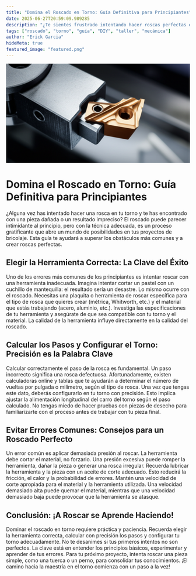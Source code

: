 ```yaml
---
title: "Domina el Roscado en Torno: Guía Definitiva para Principiantes"
date: 2025-06-27T20:59:09.989285
description: "¿Te sientes frustrado intentando hacer roscas perfectas en tu torno?  Esta guía paso a paso te enseñará a dominar el roscado, desde elegir la herramienta correcta hasta evitar errores comunes. Aprenderás a calcular los pasos, configurar tu torno y conseguir roscas limpias y precisas en tus proyectos DIY."
tags: ["roscado", "torno", "guía", "DIY", "taller", "mecánica"]
author: "Erick Garcia"
hideMeta: true
featured_image: "featured.png"
---
```


![Domina el Roscado en Torno: Guía Definitiva para Principiantes](featured.png)

# Domina el Roscado en Torno: Guía Definitiva para Principiantes

¿Alguna vez has intentado hacer una rosca en tu torno y te has encontrado con una pieza dañada o un resultado impreciso?  El roscado puede parecer intimidante al principio, pero con la técnica adecuada, es un proceso gratificante que abre un mundo de posibilidades en tus proyectos de bricolaje. Esta guía te ayudará a superar los obstáculos más comunes y a crear roscas perfectas.

## Elegir la Herramienta Correcta: La Clave del Éxito

Uno de los errores más comunes de los principiantes es intentar roscar con una herramienta inadecuada.  Imagina intentar cortar un pastel con un cuchillo de mantequilla: el resultado sería un desastre.  Lo mismo ocurre con el roscado.  Necesitas una plaquita o herramienta de roscar específica para el tipo de rosca que quieres crear (métrica, Whitworth, etc.) y el material que estás trabajando (acero, aluminio, etc.).  Investiga las especificaciones de tu herramienta y asegúrate de que sea compatible con tu torno y el material.  La calidad de la herramienta influye directamente en la calidad del roscado.


## Calcular los Pasos y Configurar el Torno: Precisión es la Palabra Clave

Calcular correctamente el paso de la rosca es fundamental. Un paso incorrecto significa una rosca defectuosa.  Afortunadamente, existen calculadoras online y tablas que te ayudarán a determinar el número de vueltas por pulgada o milímetro, según el tipo de rosca.  Una vez que tengas este dato, deberás configurarlo en tu torno con precisión. Esto implica ajustar la alimentación longitudinal del carro del torno según el paso calculado.  No tengas miedo de hacer pruebas con piezas de desecho para familiarizarte con el proceso antes de trabajar con tu pieza final.


## Evitar Errores Comunes: Consejos para un Roscado Perfecto

Un error común es aplicar demasiada presión al roscar.  La herramienta debe cortar el material, no forzarlo.  Una presión excesiva puede romper la herramienta, dañar la pieza o generar una rosca irregular.  Recuerda lubricar la herramienta y la pieza con un aceite de corte adecuado. Esto reducirá la fricción, el calor y la probabilidad de errores. Mantén una velocidad de corte apropiada para el material y la herramienta utilizada. Una velocidad demasiado alta puede quemar el material, mientras que una velocidad demasiado baja puede provocar que la herramienta se atasque.

## Conclusión: ¡A Roscar se Aprende Haciendo!

Dominar el roscado en torno requiere práctica y paciencia.  Recuerda elegir la herramienta correcta, calcular con precisión los pasos y configurar tu torno adecuadamente.  No te desanimes si tus primeros intentos no son perfectos.  La clave está en entender los principios básicos, experimentar y aprender de tus errores.  Para tu próximo proyecto, intenta roscar una pieza simple, como una tuerca o un perno, para consolidar tus conocimientos.  ¡El camino hacia la maestría en el torno comienza con un paso a la vez!